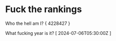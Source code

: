 # Fuck the rankings

Who the hell am I?
{ 4228427 }

What fucking year is it?
[ 2024-07-06T05:30:00Z ]
